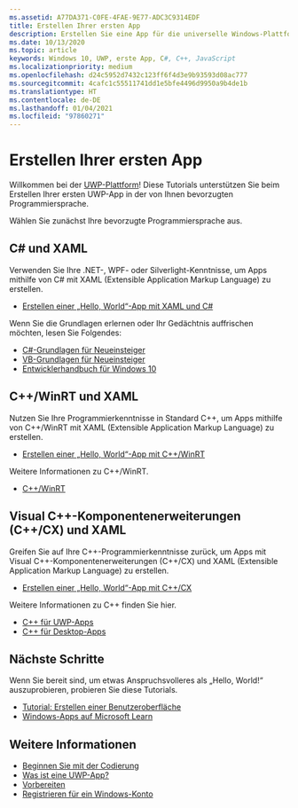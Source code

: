 ```yaml
---
ms.assetid: A77DA371-C0FE-4FAE-9E77-ADC3C9314EDF
title: Erstellen Ihrer ersten App
description: Erstellen Sie eine App für die universelle Windows-Plattform (UWP) für Windows 10 mithilfe Ihrer bevorzugten Programmiersprache.
ms.date: 10/13/2020
ms.topic: article
keywords: Windows 10, UWP, erste App, C#, C++, JavaScript
ms.localizationpriority: medium
ms.openlocfilehash: d24c5952d7432c123ff6f4d3e9b93593d08ac777
ms.sourcegitcommit: 4cafc1c55511741dd1e5bfe4496d9950a9b4de1b
ms.translationtype: HT
ms.contentlocale: de-DE
ms.lasthandoff: 01/04/2021
ms.locfileid: "97860271"
---
```

# <a name="create-your-first-app"></a>Erstellen Ihrer ersten App

Willkommen bei der [UWP-Plattform](universal-application-platform-guide.md)! Diese Tutorials unterstützen Sie beim Erstellen Ihrer ersten UWP-App in der von Ihnen bevorzugten Programmiersprache.

Wählen Sie zunächst Ihre bevorzugte Programmiersprache aus.

## <a name="c-and-xaml"></a>C# und XAML

Verwenden Sie Ihre .NET-, WPF- oder Silverlight-Kenntnisse, um Apps mithilfe von C# mit XAML (Extensible Application Markup Language) zu erstellen.

* [Erstellen einer „Hello, World“-App mit XAML und C#](create-a-hello-world-app-xaml-universal.md)

Wenn Sie die Grundlagen erlernen oder Ihr Gedächtnis auffrischen möchten, lesen Sie Folgendes:

* [C#-Grundlagen für Neueinsteiger](https://channel9.msdn.com/Series/CSharp-Fundamentals-for-Absolute-Beginners?l=Lvld4EQIC_2706218949)
* [VB-Grundlagen für Neueinsteiger](/learn/?l=jqMOvLKbC_9206218965)
* [Entwicklerhandbuch für Windows 10](/learn/)

## <a name="cwinrt-and-xaml"></a>C++/WinRT und XAML

Nutzen Sie Ihre Programmierkenntnisse in Standard C++, um Apps mithilfe von C++/WinRT mit XAML (Extensible Application Markup Language) zu erstellen.

* [Erstellen einer „Hello, World“-App mit C++/WinRT](create-a-basic-windows-10-app-in-cppwinrt.md)

Weitere Informationen zu C++/WinRT.

* [C++/WinRT](../cpp-and-winrt-apis/index.md)

## <a name="visual-c-component-extensions-ccx-and-xaml"></a>Visual C++-Komponentenerweiterungen (C++/CX) und XAML

Greifen Sie auf Ihre C++-Programmierkenntnisse zurück, um Apps mit Visual C++-Komponentenerweiterungen (C++/CX) und XAML (Extensible Application Markup Language) zu erstellen.

* [Erstellen einer „Hello, World“-App mit C++/CX](create-a-basic-windows-10-app-in-cpp.md)

Weitere Informationen zu C++ finden Sie hier.

* [C++ für UWP-Apps](/cpp/cppcx/universal-windows-apps-cpp)
* [C++ für Desktop-Apps](/cpp/windows/desktop-applications-visual-cpp)

## <a name="next-steps"></a>Nächste Schritte

Wenn Sie bereit sind, um etwas Anspruchsvolleres als „Hello, World!“ auszuprobieren, probieren Sie diese Tutorials.

* [Tutorial: Erstellen einer Benutzeroberfläche](../design/basics/xaml-basics-ui.md)
* [Windows-Apps auf Microsoft Learn](/learn/browse/?products=windows)

## <a name="see-also"></a>Weitere Informationen

* [Beginnen Sie mit der Codierung](create-uwp-apps.md)
* [Was ist eine UWP-App?](universal-application-platform-guide.md)
* [Vorbereiten](/windows/apps/get-started/get-set-up.md)
* [Registrieren für ein Windows-Konto](/windows/apps/get-started/sign-up.md)
